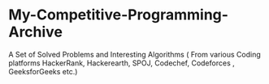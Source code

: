 # My-Competitive-Programming-Archive
A Set of Solved Problems and Interesting Algorithms ( From various Coding platforms HackerRank, Hackerearth, SPOJ, Codechef, Codeforces , GeeksforGeeks etc.)
